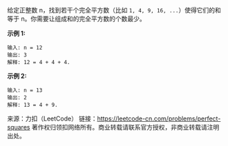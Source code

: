 给定正整数 n，找到若干个完全平方数（比如 ```1, 4, 9, 16, ...```）使得它们的和等于 n。你需要让组成和的完全平方数的个数最少。

**示例 1:**
```
输入: n = 12
输出: 3 
解释: 12 = 4 + 4 + 4.
```
**示例 2:**
```
输入: n = 13
输出: 2
解释: 13 = 4 + 9.
```
来源：力扣（LeetCode）
链接：https://leetcode-cn.com/problems/perfect-squares
著作权归领扣网络所有。商业转载请联系官方授权，非商业转载请注明出处。
